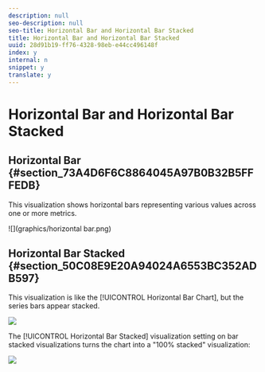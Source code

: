 ```yaml
---
description: null
seo-description: null
seo-title: Horizontal Bar and Horizontal Bar Stacked
title: Horizontal Bar and Horizontal Bar Stacked
uuid: 28d91b19-ff76-4328-98eb-e44cc496148f
index: y
internal: n
snippet: y
translate: y
---
```


# Horizontal Bar and Horizontal Bar Stacked


## Horizontal Bar {#section_73A4D6F6C8864045A97B0B32B5FFFEDB}

This visualization shows horizontal bars representing various values across one or more metrics. 

![](graphics/horizontal bar.png) 

## Horizontal Bar Stacked {#section_50C08E9E20A94024A6553BC352ADB597}

This visualization is like the [!UICONTROL  Horizontal Bar Chart], but the series bars appear stacked. 

![](graphics/horizontal-bar-stacked.png) 

The [!UICONTROL  Horizontal Bar Stacked] visualization setting on bar stacked visualizations turns the chart into a "100% stacked" visualization: 

![](graphics/horizstacked100.png) 
